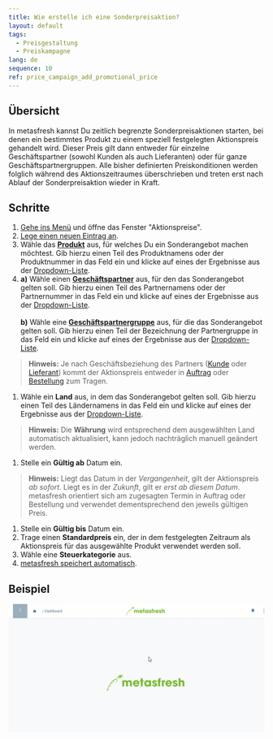 ```yaml
---
title: Wie erstelle ich eine Sonderpreisaktion?
layout: default
tags:
  - Preisgestaltung
  - Preiskampagne
lang: de
sequence: 10
ref: price_campaign_add_promotional_price
---
```


## Übersicht
In metasfresh kannst Du zeitlich begrenzte Sonderpreisaktionen starten, bei denen ein bestimmtes Produkt zu einem speziell festgelegten Aktionspreis gehandelt wird. Dieser Preis gilt dann entweder für einzelne Geschäftspartner (sowohl Kunden als auch Lieferanten) oder für ganze Geschäftspartnergruppen. Alle bisher definierten Preiskonditionen werden folglich während des Aktionszeitraumes überschrieben und treten erst nach Ablauf der Sonderpreisaktion wieder in Kraft.

## Schritte
1. [Gehe ins Menü](Menu) und öffne das Fenster "Aktionspreise".
1. [Lege einen neuen Eintrag an](Neuer_Datensatz_Fenster_Webui).
1. Wähle das [**Produkt**](NeuesProdukt) aus, für welches Du ein Sonderangebot machen möchtest. Gib hierzu einen Teil des Produktnamens oder der Produktnummer in das Feld ein und klicke auf eines der Ergebnisse aus der [Dropdown-Liste](Keyboard_Shortcuts_Liste).
1. **a)** Wähle einen [**Geschäftspartner**](Neuer_Geschaeftspartner) aus, für den das Sonderangebot gelten soll. Gib hierzu einen Teil des Partnernamens oder der Partnernummer in das Feld ein und klicke auf eines der Ergebnisse aus der [Dropdown-Liste](Keyboard_Shortcuts_Liste).<br><br>
**b)** Wähle eine [**Geschäftspartnergruppe**](Neue_Geschaeftspartnergruppe) aus, für die das Sonderangebot gelten soll. Gib hierzu einen Teil der Bezeichnung der Partnergruppe in das Feld ein und klicke auf eines der Ergebnisse aus der [Dropdown-Liste](Keyboard_Shortcuts_Liste).
 >**Hinweis:** Je nach Geschäftsbeziehung des Partners ([Kunde](Neuer_Geschaeftspartner_Kunde) oder [Lieferant](Neuer_Geschaeftspartner_Lieferant)) kommt der Aktionspreis entweder in [Auftrag](Auftrag_erfassen) oder [Bestellung](Bestellung_erfassen) zum Tragen.

1. Wähle ein **Land** aus, in dem das Sonderangebot gelten soll. Gib hierzu einen Teil des Ländernamens in das Feld ein und klicke auf eines der Ergebnisse aus der [Dropdown-Liste](Keyboard_Shortcuts_Liste).
 >**Hinweis:** Die **Währung** wird entsprechend dem ausgewählten Land automatisch aktualisiert, kann jedoch nachträglich manuell geändert werden.

1. Stelle ein **Gültig ab** Datum ein.
 >**Hinweis:** Liegt das Datum in der *Vergangenheit*, gilt der Aktionspreis *ab sofort*. Liegt es in der *Zukunft*, gilt er *erst ab diesem Datum*. metasfresh orientiert sich am zugesagten Termin in Auftrag oder Bestellung und verwendet dementsprechend den jeweils gültigen Preis.

1. Stelle ein **Gültig bis** Datum ein.
1. Trage einen **Standardpreis** ein, der in dem festgelegten Zeitraum als Aktionspreis für das ausgewählte Produkt verwendet werden soll.
1. Wähle eine **Steuerkategorie** aus.
1. [metasfresh speichert automatisch](Speicheranzeige).

## Beispiel
![](assets/Preiskampagne_Aktionspreis_anlegen.gif)
